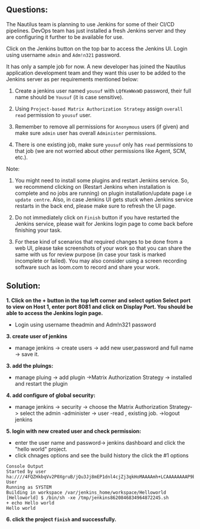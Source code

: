 

## Questions:
The Nautilus team is planning to use Jenkins for some of their CI/CD pipelines. DevOps team has just installed a fresh Jenkins server and they are configuring it further to be available for use.

Click on the Jenkins button on the top bar to access the Jenkins UI. Login using username `admin` and `Adm!n321` password.

It has only a sample job for now. A new developer has joined the Nautilus application development team and they want this user to be added to the Jenkins server as per requirements mentioned below:

1. Create a jenkins user named `yousuf` with `LQfKeWWxWD` password, their full name should be `Yousuf` (it is case sensitive).

2. Using `Project-based Matrix Authorization Strategy` assign `overall read` permission to `yousuf` user.

3. Remember to remove all permissions for `Anonymous` users (if given) and make sure `admin` user has overall `Administer` permissions.

4. There is one existing job, make sure `yousuf` only has `read` permissions to that job (we are not worried about other permissions like Agent, SCM, etc.).

Note:

1. You might need to install some plugins and restart Jenkins service. So, we recommend clicking on (Restart Jenkins when installation is complete and no jobs are running) on plugin installation/update page i.e `update centre`. Also, in case Jenkins UI gets stuck when Jenkins service restarts in the back end, please make sure to refresh the UI page.

2. Do not immediately click on `Finish` button if you have restarted the Jenkins service, please wait for Jenkins login page to come back before finishing your task.

3. For these kind of scenarios that required changes to be done from a web UI, please take screenshots of your work so that you can share the same with us for review purpose (in case your task is marked incomplete or failed). You may also consider using a screen recording software such as loom.com to record and share your work.


## Solution: 

**1. Click on the + button in the top left corner and select option Select port to view on Host 1, enter port 8081 and click on Display Port. You should be able to access the Jenkins login page.**

- Login using username theadmin and Adm!n321 password

**3. create user of jenkins**

- manage jenkins -> create users -> add new user,password and full name -> save it.

**3. add the pluings:**

- manage pluing -> add plugin ->Matrix Authorization Strategy -> installed and restart the plugin

**4. add configure of global security:**

- manage jenkins -> security -> choose the Matrix Authorization Strategy-> select the admin -administer -> user -read , existing job.
->logout jenkins

**5. login with new created user and check permission:**

- enter the user name and password->  jenkins dashboard and click the "hello world" project.
- click chnages options and see the build history the click the #1 options 

```
Console Output
Started by user ha:////4FQZHkbqVv2P0XgruB/jQu3Jj8mEP1dnl4cjZj3qkHoMAAAAmh+LCAAAAAAAAP9b85aBtbiIQTGjNKU4P08vOT+vOD8nVc83PyU1x6OyILUoJzMv2y+/JJUBAhiZGBgqihhk0NSjKDWzXb3RdlLBUSYGJk8GtpzUvPSSDB8G5tKinBIGIZ+sxLJE/ZzEvHT94JKizLx0a6BxUmjGOUNodHsLgAyuEgY+/dLi1CL9kozUxJTczDwAl3UqgMMAAAA=Admin User
Running as SYSTEM
Building in workspace /var/jenkins_home/workspace/Helloworld
[Helloworld] $ /bin/sh -xe /tmp/jenkins8620846834964872245.sh
+ echo Hello world
Hello world
```

**6. click the project `finish` and successfully.**

